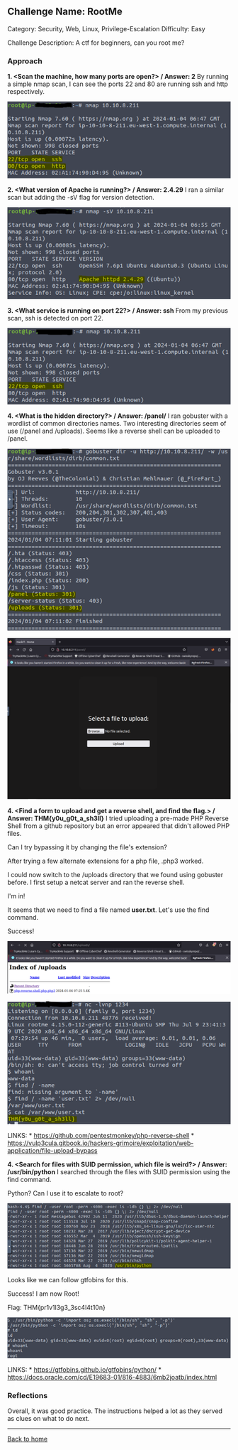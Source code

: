 ## Challenge Name: RootMe
Category: Security, Web, Linux, Privilege-Escalation
Difficulty: Easy

Challenge Description: 
A ctf for beginners, can you root me?

### Approach

**1. <Scan the machine, how many ports are open?> / Answer: 2**
  By running a simple nmap scan, I can see the ports 22 and 80 are running ssh and http respectively.
  
  ![img](<https://github.com/saucea/CTFs/blob/main/TryHackMe/RootMe/Ports.PNG>)


**2. <What version of Apache is running?> / Answer: 2.4.29**
  I ran a similar scan but adding the -sV flag for version detection.

  ![img](<https://github.com/saucea/CTFs/blob/main/TryHackMe/RootMe/Apache_Version.PNG>)


**3. <What service is running on port 22?> / Answer: ssh**
  From my previous scan, ssh is detected on port 22.

  ![img](<https://github.com/saucea/CTFs/blob/main/TryHackMe/RootMe/Service.PNG>)

**4. <What is the hidden directory?> / Answer: /panel/**
  I ran gobuster with a wordlist of common directories names. Two interesting directories seem of use (/panel and /uploads). Seems like a reverse shell can be uploaded to /panel.

  ![img](<https://github.com/saucea/CTFs/blob/main/TryHackMe/RootMe/Directories.PNG>)

  ![img](<https://github.com/saucea/CTFs/blob/main/TryHackMe/RootMe/Panel_Directory.PNG>)


**4. <Find a form to upload and get a reverse shell, and find the flag.> / Answer: THM{y0u_g0t_a_sh3ll}**
  I tried uploading a pre-made PHP Reverse Shell from a github repository but an error appeared that didn't allowed PHP files.

  Can I try bypassing it by changing the file's extension?

  After trying a few alternate extensions for a php file, .php3 worked.

  I could now switch to the /uploads directory that we found using gobuster before. I first setup a netcat server and ran the reverse shell.

  I'm in!

  It seems that we need to find a file named **user.txt**. Let's use the find command.

  Success!

  ![img](<https://github.com/saucea/CTFs/blob/main/TryHackMe/RootMe/Reverse_Shell_Upload.PNG>)

  ![img](<https://github.com/saucea/CTFs/blob/main/TryHackMe/RootMe/First_Flag.PNG>)

  LINKS: 
    * https://github.com/pentestmonkey/php-reverse-shell
    * https://vulp3cula.gitbook.io/hackers-grimoire/exploitation/web-application/file-upload-bypass

**4. <Search for files with SUID permission, which file is weird?> / Answer: /usr/bin/python**
  I searched through the files with SUID permission using the find command.

  Python? Can I use it to escalate to root?

  ![img](<https://github.com/saucea/CTFs/blob/main/TryHackMe/RootMe/Python.PNG>)

  Looks like we can follow gtfobins for this.

  Success! I am now Root!

  Flag: THM{pr1v1l3g3_3sc4l4t10n}

  ![img](<https://github.com/saucea/CTFs/blob/main/TryHackMe/RootMe/Root.PNG>)

  LINKS: 
    * https://gtfobins.github.io/gtfobins/python/
    * https://docs.oracle.com/cd/E19683-01/816-4883/6mb2joatb/index.html

  

### Reflections
Overall, it was good practice. The instructions helped a lot as they served as clues on what to do next.
  

---
[Back to home](<https://github.com/saucea/CTFs/blob/main/README.md>)
